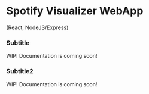 # Spotify Visualizer WebApp
(React, NodeJS/Express)

### Subtitle
WIP! Documentation is coming soon!

### Subtitle2
WIP! Documentation is coming soon!